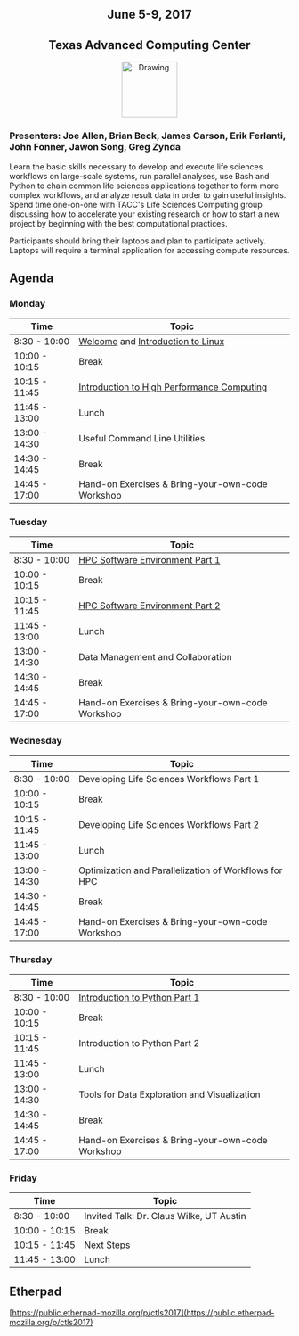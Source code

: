 <center>
<h2>June 5-9, 2017</h2>
<h2>Texas Advanced Computing Center</h2></center>
<center><img src="https://www.tacc.utexas.edu/documents/1084364/1275944/tacc.png" alt="Drawing" style="height:100px;"/></center>
<h3>Presenters: Joe Allen, Brian Beck, James Carson, Erik Ferlanti, John Fonner, Jawon Song, Greg Zynda</h3>

Learn the basic skills necessary to develop and execute life sciences workflows on large-scale systems, run parallel analyses, use Bash and Python to chain common life sciences applications together to form more complex workflows, and analyze result data in order to gain useful insights. Spend time one-on-one with TACC's Life Sciences Computing group discussing how to accelerate your existing research or how to start a new project by beginning with the best computational practices.

Participants should bring their laptops and plan to participate actively. Laptops will require a terminal application for accessing compute resources.

## Agenda

### Monday

| Time | Topic |
|--------|--------------------------------------------------|
|  8:30 - 10:00 | [Welcome](docs/welcome/welcome_01.md) and [Introduction to Linux](docs/intro_to_linux_01.md) |
| 10:00 - 10:15 | Break |
| 10:15 - 11:45 | [Introduction to High Performance Computing](docs/intro_to_hpc_01.md) |
| 11:45 - 13:00 | Lunch |
| 13:00 - 14:30 | Useful Command Line Utilities |
| 14:30 - 14:45 | Break |
| 14:45 - 17:00 | Hand-on Exercises & Bring-your-own-code Workshop |

### Tuesday

| Time | Topic |
|--------|--------------------------------------------------|
|  8:30 - 10:00 | [HPC Software Environment Part 1](docs/hpc_software_environment_01.md) |
| 10:00 - 10:15 | Break |
| 10:15 - 11:45 | [HPC Software Environment Part 2](docs/hpc_software_environment_01.md) |
| 11:45 - 13:00 | Lunch |
| 13:00 - 14:30 | Data Management and Collaboration |
| 14:30 - 14:45 | Break |
| 14:45 - 17:00 | Hand-on Exercises & Bring-your-own-code Workshop |

### Wednesday

| Time | Topic |
|--------|--------------------------------------------------|
|  8:30 - 10:00 | Developing Life Sciences Workflows Part 1 |
| 10:00 - 10:15 | Break |
| 10:15 - 11:45 | Developing Life Sciences Workflows Part 2 |
| 11:45 - 13:00 | Lunch |
| 13:00 - 14:30 | Optimization and Parallelization of Workflows for HPC |
| 14:30 - 14:45 | Break |
| 14:45 - 17:00 | Hand-on Exercises & Bring-your-own-code Workshop |

### Thursday

| Time | Topic |
|--------|--------------------------------------------------|
|  8:30 - 10:00 | [Introduction to Python Part 1](docs/intro_to_python.md) |
| 10:00 - 10:15 | Break |
| 10:15 - 11:45 | Introduction to Python Part 2 |
| 11:45 - 13:00 | Lunch |
| 13:00 - 14:30 | Tools for Data Exploration and Visualization |
| 14:30 - 14:45 | Break |
| 14:45 - 17:00 | Hand-on Exercises & Bring-your-own-code Workshop |

### Friday

| Time | Topic |
|--------|--------------------------------------------------|
|  8:30 - 10:00 | Invited Talk: Dr. Claus Wilke, UT Austin |
| 10:00 - 10:15 | Break |
| 10:15 - 11:45 | Next Steps |
| 11:45 - 13:00 | Lunch |

## Etherpad
[https://public.etherpad-mozilla.org/p/ctls2017](https://public.etherpad-mozilla.org/p/ctls2017)
